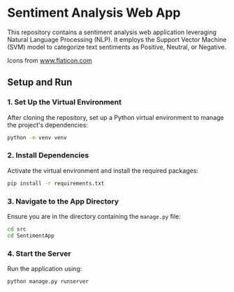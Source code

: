 # Sentiment Analysis Web App

This repository contains a sentiment analysis web application leveraging Natural Language Processing (NLP). It employs the Support Vector Machine (SVM) model to categorize text sentiments as Positive, Neutral, or Negative.

Icons from www.flaticon.com

## Setup and Run

### 1. Set Up the Virtual Environment
After cloning the repository, set up a Python virtual environment to manage the project's dependencies:
```bash
python -m venv venv
```

### 2. Install Dependencies
Activate the virtual environment and install the required packages:
```bash
pip install -r requirements.txt
```

### 3. Navigate to the App Directory
Ensure you are in the directory containing the `manage.py` file:
```bash
cd src
cd SentimentApp
```

### 4. Start the Server
Run the application using:
```bash
python manage.py runserver
```
